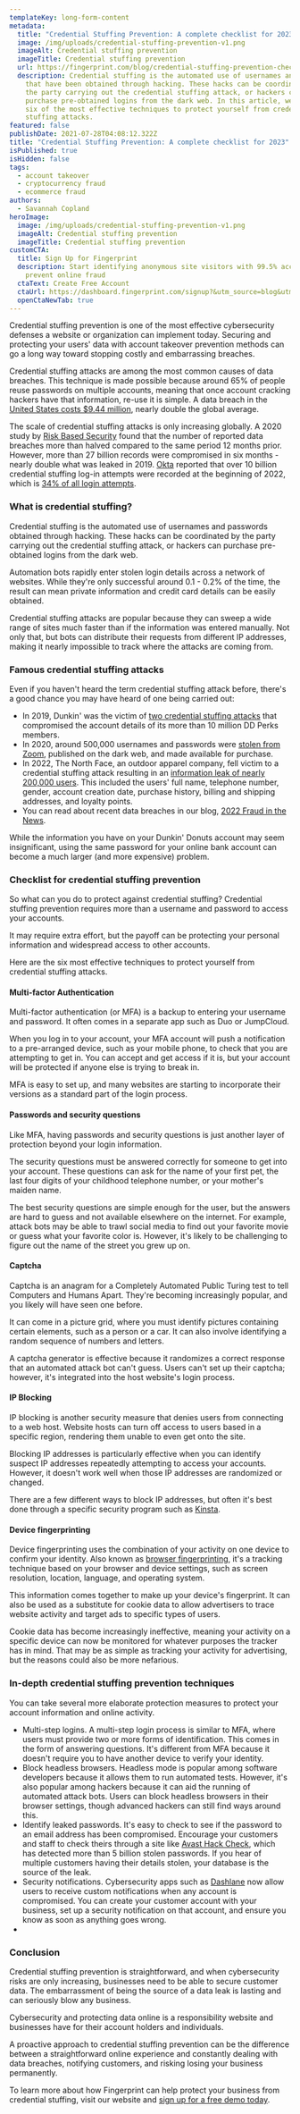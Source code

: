 ```yaml
---
templateKey: long-form-content
metadata:
  title: "Credential Stuffing Prevention: A complete checklist for 2023"
  image: /img/uploads/credential-stuffing-prevention-v1.png
  imageAlt: Credential stuffing prevention
  imageTitle: Credential stuffing prevention
  url: https://fingerprint.com/blog/credential-stuffing-prevention-checklist
  description: Credential stuffing is the automated use of usernames and passwords
    that have been obtained through hacking. These hacks can be coordinated by
    the party carrying out the credential stuffing attack, or hackers can
    purchase pre-obtained logins from the dark web. In this article, we provide
    six of the most effective techniques to protect yourself from credential
    stuffing attacks.
featured: false
publishDate: 2021-07-28T04:08:12.322Z
title: "Credential Stuffing Prevention: A complete checklist for 2023"
isPublished: true
isHidden: false
tags:
  - account takeover
  - cryptocurrency fraud
  - ecommerce fraud
authors:
  - Savannah Copland
heroImage:
  image: /img/uploads/credential-stuffing-prevention-v1.png
  imageAlt: Credential stuffing prevention
  imageTitle: Credential stuffing prevention
customCTA:
  title: Sign Up for Fingerprint
  description: Start identifying anonymous site visitors with 99.5% accuracy to
    prevent online fraud
  ctaText: Create Free Account
  ctaUrl: https://dashboard.fingerprint.com/signup?&utm_source=blog&utm_medium=website&utm_campaign=blog
  openCtaNewTab: true
---
```

Credential stuffing prevention is one of the most effective cybersecurity defenses a website or organization can implement today. Securing and protecting your users' data with account takeover prevention methods can go a long way toward stopping costly and embarrassing breaches.

Credential stuffing attacks are among the most common causes of data breaches. This technique is made possible because around 65% of people reuse passwords on multiple accounts, meaning that once account cracking hackers have that information, re-use it is simple. A data breach in the [United States costs $9.44 million](https://www.ibm.com/reports/data-breach), nearly double the global average.

The scale of credential stuffing attacks is only increasing globally. A 2020 study by [Risk Based Security](https://www.riskbasedsecurity.com/researchadv/) found that the number of reported data breaches more than halved compared to the same period 12 months prior. However, more than 27 billion records were compromised in six months - nearly double what was leaked in 2019. [Okta](https://www.okta.com/) reported that over 10 billion credential stuffing log-in attempts were recorded at the beginning of 2022, which is [34% of all login attempts](https://news.trendmicro.com/2022/10/27/okta-credential-stuffing-accounts-log-in-attempts/).



### What is credential stuffing?

Credential stuffing is the automated use of usernames and passwords obtained through hacking. These hacks can be coordinated by the party carrying out the credential stuffing attack, or hackers can purchase pre-obtained logins from the dark web.

Automation bots rapidly enter stolen login details across a network of websites. While they're only successful around 0.1 - 0.2% of the time, the result can mean private information and credit card details can be easily obtained.

Credential stuffing attacks are popular because they can sweep a wide range of sites much faster than if the information was entered manually. Not only that, but bots can distribute their requests from different IP addresses, making it nearly impossible to track where the attacks are coming from.



### Famous credential stuffing attacks

Even if you haven't heard the term credential stuffing attack before, there's a good chance you may have heard of one being carried out:

* In 2019, Dunkin' was the victim of [two credential stuffing attacks](https://www.zdnet.com/article/dunkin-donuts-accounts-compromised-in-second-credential-stuffing-attack-in-three-months/) that compromised the account details of its more than 10 million DD Perks members.
* In 2020, around 500,000 usernames and passwords were [stolen from Zoom](https://www.forbes.com/sites/daveywinder/2020/04/28/zoom-gets-stuffed-heres-how-hackers-got-hold-of-500000-passwords/?sh=6a5438ba5cdc), published on the dark web, and made available for purchase.
* In 2022, The North Face, an outdoor apparel company, fell victim to a credential stuffing attack resulting in an [information leak of nearly 200,000 users](https://www.cpomagazine.com/cyber-security/the-north-face-credential-stuffing-attack-compromises-200000-accounts/). This included the users' full name, telephone number, gender, account creation date, purchase history, billing and shipping addresses, and loyalty points.
* You can read about recent data breaches in our blog, [2022 Fraud in the News](https://fingerprint.com/blog/2022-fraud-in-the-news/?&utm_source=blog&utm_medium=website&utm_campaign=blog).

While the information you have on your Dunkin' Donuts account may seem insignificant, using the same password for your online bank account can become a much larger (and more expensive) problem.



### Checklist for credential stuffing prevention

So what can you do to protect against credential stuffing? Credential stuffing prevention requires more than a username and password to access your accounts.

It may require extra effort, but the payoff can be protecting your personal information and widespread access to other accounts.

Here are the six most effective techniques to protect yourself from credential stuffing attacks.



#### Multi-factor Authentication

Multi-factor authentication (or MFA) is a backup to entering your username and password. It often comes in a separate app such as Duo or JumpCloud.

When you log in to your account, your MFA account will push a notification to a pre-arranged device, such as your mobile phone, to check that you are attempting to get in. You can accept and get access if it is, but your account will be protected if anyone else is trying to break in.

MFA is easy to set up, and many websites are starting to incorporate their versions as a standard part of the login process.



#### Passwords and security questions

Like MFA, having passwords and security questions is just another layer of protection beyond your login information.

The security questions must be answered correctly for someone to get into your account. These questions can ask for the name of your first pet, the last four digits of your childhood telephone number, or your mother's maiden name.

The best security questions are simple enough for the user, but the answers are hard to guess and not available elsewhere on the internet. For example, attack bots may be able to trawl social media to find out your favorite movie or guess what your favorite color is. However, it's likely to be challenging to figure out the name of the street you grew up on.



#### Captcha

Captcha is an anagram for a Completely Automated Public Turing test to tell Computers and Humans Apart. They're becoming increasingly popular, and you likely will have seen one before.

It can come in a picture grid, where you must identify pictures containing certain elements, such as a person or a car. It can also involve identifying a random sequence of numbers and letters.

A captcha generator is effective because it randomizes a correct response that an automated attack bot can't guess. Users can't set up their captcha; however, it's integrated into the host website's login process.



#### IP Blocking

IP blocking is another security measure that denies users from connecting to a web host. Website hosts can turn off access to users based in a specific region, rendering them unable to even get onto the site.

Blocking IP addresses is particularly effective when you can identify suspect IP addresses repeatedly attempting to access your accounts. However, it doesn't work well when those IP addresses are randomized or changed.

There are a few different ways to block IP addresses, but often it's best done through a specific security program such as [Kinsta](https://kinsta.com/knowledgebase/block-ip-address/).



#### Device fingerprinting

Device fingerprinting uses the combination of your activity on one device to confirm your identity. Also known as [browser fingerprinting](https://fingerprint.com/blog/browser-fingerprinting-techniques/?&utm_source=blog&utm_medium=website&utm_campaign=blog), it's a tracking technique based on your browser and device settings, such as screen resolution, location, language, and operating system.

This information comes together to make up your device's fingerprint. It can also be used as a substitute for cookie data to allow advertisers to trace website activity and target ads to specific types of users.

Cookie data has become increasingly ineffective, meaning your activity on a specific device can now be monitored for whatever purposes the tracker has in mind. That may be as simple as tracking your activity for advertising, but the reasons could also be more nefarious.



### In-depth credential stuffing prevention techniques

You can take several more elaborate protection measures to protect your account information and online activity.

* Multi-step logins. A multi-step login process is similar to MFA, where users must provide two or more forms of identification. This comes in the form of answering questions. It's different from MFA because it doesn't require you to have another device to verify your identity.
* Block headless browsers. Headless mode is popular among software developers because it allows them to run automated tests. However, it's also popular among hackers because it can aid the running of automated attack bots. Users can block headless browsers in their browser settings, though advanced hackers can still find ways around this.
* Identify leaked passwords. It's easy to check to see if the password to an email address has been compromised. Encourage your customers and staff to check theirs through a site like [Avast Hack Check](https://www.avast.com/hackcheck), which has detected more than 5 billion stolen passwords. If you hear of multiple customers having their details stolen, your database is the source of the leak.
* Security notifications. Cybersecurity apps such as [Dashlane](https://www.dashlane.com/features/security-alerts) now allow users to receive custom notifications when any account is compromised. You can create your customer account with your business, set up a security notification on that account, and ensure you know as soon as anything goes wrong.
*

### Conclusion

Credential stuffing prevention is straightforward, and when cybersecurity risks are only increasing, businesses need to be able to secure customer data. The embarrassment of being the source of a data leak is lasting and can seriously blow any business.

Cybersecurity and protecting data online is a responsibility website and businesses have for their account holders and individuals.

A proactive approach to credential stuffing prevention can be the difference between a straightforward online experience and constantly dealing with data breaches, notifying customers, and risking losing your business permanently.

To learn more about how Fingerprint can help protect your business from credential stuffing, visit our website and [sign up for a free demo today](https://fingerprint.com/contact-sales/?&utm_source=blog&utm_medium=website&utm_campaign=blog).